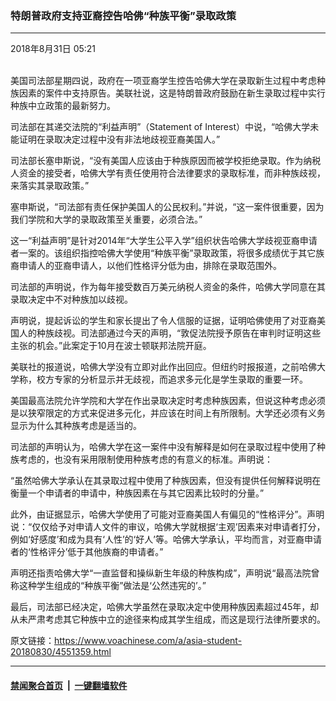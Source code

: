 ### 特朗普政府支持亚裔控告哈佛“种族平衡”录取政策
------------------------

<div class="published">
 <span class="date" title="中国时间">
  <time datetime="2018-08-31T05:21:25+08:00">
   2018年8月31日 05:21
  </time>
 </span>
</div>
<br/>
<div class="wsw">
 <p>
  美国司法部星期四说，政府在一项亚裔学生控告哈佛大学在录取新生过程中考虑种族因素的案件中支持原告。美联社说，这是特朗普政府鼓励在新生录取过程中实行种族中立政策的最新努力。
 </p>
 <p>
  司法部在其递交法院的“利益声明”（Statement of Interest）中说，“哈佛大学未能证明在录取决定过程中没有非法地歧视亚裔美国人。”
 </p>
 <p>
  司法部长塞申斯说，“没有美国人应该由于种族原因而被学校拒绝录取。作为纳税人资金的接受者，哈佛大学有责任使用符合法律要求的录取标准，而非种族歧视，来落实其录取政策。”
 </p>
 <p>
  塞申斯说，“司法部有责任保护美国人的公民权利。”并说，“这一案件很重要，因为我们学院和大学的录取政策至关重要，必须合法。”
 </p>
 <p>
  这一“利益声明”是针对2014年“大学生公平入学”组织状告哈佛大学歧视亚裔申请者一案的。该组织指控哈佛大学使用“种族平衡”录取政策，将很多成绩优于其它族裔申请人的亚裔申请人，以他们性格评分低为由，排除在录取范围外。
 </p>
 <p>
  司法部的声明说，作为每年接受数百万美元纳税人资金的条件，哈佛大学同意在其录取决定中不对种族加以歧视。
 </p>
 <p>
  声明说，提起诉讼的学生和家长提出了令人信服的证据，证明哈佛使用了对亚裔美国人的种族歧视。司法部通过今天的声明，“敦促法院授予原告在审判时证明这些主张的机会。”此案定于10月在波士顿联邦法院开庭。
 </p>
 <p>
  美联社的报道说，哈佛大学没有立即对此作出回应。但纽约时报报道，之前哈佛大学称，校方专家的分析显示并无歧视，而追求多元化是学生录取的重要一环。
 </p>
 <p>
  美国最高法院允许学院和大学在作出录取决定时考虑种族因素，但说这种考虑必须是以狭窄限定的方式来促进多元化，并应该在时间上有所限制。大学还必须有义务显示为什么其种族考虑是适当的。
 </p>
 <p>
  司法部的声明认为，哈佛大学在这一案件中没有解释是如何在录取过程中使用了种族考虑的，也没有采用限制使用种族考虑的有意义的标准。声明说：
 </p>
 <p>
  “虽然哈佛大学承认在其录取过程中使用了种族因素，但没有提供任何解释说明在衡量一个申请者的申请中，种族因素在与其它因素比较时的分量。”
 </p>
 <p>
  此外，由证据显示，哈佛大学使用了可能对亚裔美国人有偏见的“性格评分”。声明说：“仅仅给予对申请人文件的审议，哈佛大学就根据‘主观’因素来对申请者打分，例如‘好感度’和成为具有‘人性’的‘好人’等。哈佛大学承认，平均而言，对亚裔申请者的‘性格评分’低于其他族裔的申请者。”
 </p>
 <p>
  声明还指责哈佛大学“一直监督和操纵新生年级的种族构成”，声明说“最高法院曾称这种学生组成的“种族平衡”做法是‘公然违宪的’。”
 </p>
 <p>
  最后，司法部已经决定，哈佛大学虽然在录取决定中使用种族因素超过45年，却从未严肃考虑其它种族中立的途径来构成其学生组成，而这是现行法律所要求的。
 </p>
</div>

原文链接：https://www.voachinese.com/a/asia-student-20180830/4551359.html


------------------------
#### [禁闻聚合首页](https://github.com/gfw-breaker/banned-news/blob/master/README.md) &nbsp;|&nbsp;  [一键翻墙软件](https://github.com/gfw-breaker/nogfw/blob/master/README.md)